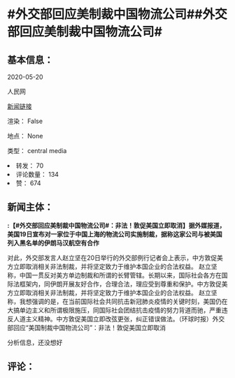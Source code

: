 <html>
 <body>
  <h1 id="title">
   #外交部回应美制裁中国物流公司##外交部回应美制裁中国物流公司#
  </h1>
  <div id="basic_info">
   <h2 id="default h2">
    基本信息：
   </h2>
   <p id="time">
    2020-05-20
   </p>
   <p id="author">
    人民网
   </p>
   <p id="src">
    <a href="https://weibo.cn/comment/J2Oj1rnif">
     新闻链接
    </a>
   </p>
   <p id="is_rendered">
    渲染： False
   </p>
   <p id="location">
    地点： None
   </p>
   <p id="news_type">
    类型： central media
   </p>
  </div>
  <div id="attrs">
   <li id_no="repost">
    转发： 70
   </li>
   <li id_no="comment_number">
    评论数量： 134
   </li>
   <li id_no="attitude">
    赞： 674
   </li>
  </div>
  <div id="article">
   <h2 id="default h2">
    新闻主体：
   </h2>
   <p id="lead">
    <strong>
     :【#外交部回应美制裁中国物流公司#：非法！敦促美国立即取消】据外媒报道，美国19日宣布对一家位于中国上海的物流公司实施制裁，据称这家公司与被美国列入黑名单的伊朗马汉航空有合作
    </strong>
   </p>
   <div id="main_text">
    <p id="paragraph_1">
     对此，外交部发言人赵立坚在20日举行的外交部例行记者会上表示，中方敦促美方立即取消相关非法制裁，并将坚定致力于维护本国企业的合法权益。       赵立坚称，中国一贯反对美方单边制裁和所谓的长臂管辖。长期以来，国际社会各方在国际法框架内，同伊朗开展友好合作，合理合法，理应受到尊重和保护。中方敦促美方立即取消相关非法制裁，并将坚定致力于维护本国企业的合法权益。       赵立坚称，我想强调的是，在当前国际社会共同抗击新冠肺炎疫情的关键时刻，美国仍在大搞单边主义和所谓极限施压，同国际社会团结抗击疫情的努力背道而驰，严重违反人道主义精神。中方敦促美国立即改弦更张，纠正错误做法。（环球时报）外交部回应“美国制裁中国物流公司”：非法！敦促美国立即取消
    </p>
   </div>
  </div>
  <div id="analyse_info">
   分析信息，还没想好
  </div>
  <div id="comments">
   <h2 id="default h2">
    评论：
   </h2>
  </div>
 </body>
</html>